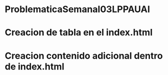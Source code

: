# ProblematicaSemanal03LPPAUAI
# Creacion de tabla en el index.html
# Creacion contenido adicional dentro de index.html